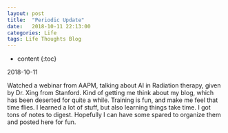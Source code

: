 ```yaml
---
layout: post
title:  "Periodic Update"
date:   2018-10-11 22:13:00
categories: Life
tags: Life Thoughts Blog
---
```


* content
{:toc}

2018-10-11

Watched a webinar from AAPM, talking about AI in Radiation therapy, given by Dr. Xing from Stanford. Kind of getting me think about my blog, which has been deserted for quite a while. Training is fun, and make me feel that time flies. I learned a lot of stuff, but also learning things take time. I got tons of notes to digest. Hopefully I can have some spared to organize them and posted here for fun.


